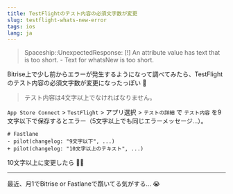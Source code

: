 ```yaml
---
title: TestFlightのテスト内容の必須文字数が変更
slug: testflight-whats-new-error
tags: ios
lang: ja
---
```


> Spaceship::UnexpectedResponse: [!] An attribute value has text that is too short. - Text for whatsNew is too short.

Bitrise上で少し前からエラーが発生するようになって調べてみたら、TestFlightのテスト内容の必須文字数が変更になったっぽい 🤔

> テスト内容は4文字以上でなければなりません。

`App Store Connect` > `TestFlight` > アプリ選択 > `テストの詳細` で `テスト内容` を9文字以下で保存するとエラー（5文字以上でも同じエラーメッセージ…）。

```
# Fastlane
- pilot(changelog: "9文字以下", ...)
+ pilot(changelog: "10文字以上のテキスト", ...)
```

10文字以上に変更したら 🙆🎉

---

最近、月1でBitrise or Fastlaneで躓いてる気がする… 😭
